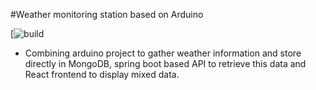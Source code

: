 #Weather monitoring station based on Arduino

[![build](https://circleci.com/gh/marcinpietrosian/arduino-weather-station.png?circle-token=afeb7203737fcd6000e9112ba237739741130a57)

* Combining arduino project to gather weather information and store directly in MongoDB, spring boot based API to retrieve this data and React frontend to display mixed data. 